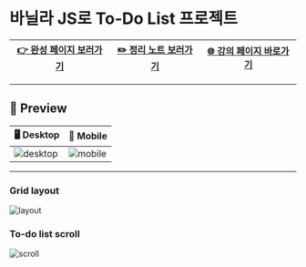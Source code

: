 # 바닐라 JS로 To-Do List 프로젝트

| [👉 완성 페이지 보러가기](https://chaam2.github.io/Momentum) | [✏️ 정리 노트 보러가기](https://www.notion.so/JS-6a0fe3c2b130434bb6a72d3fa9f0f9d3) | [🌐 강의 페이지 바로가기](https://nomadcoders.co/javascript-for-beginners) |
| --- | --- | --- |

---

## 👀 Preview

| 🖥 Desktop  | 📱 Mobile |
| ------------- | ------------- |
| ![desktop](https://user-images.githubusercontent.com/126763111/229347367-15a6513b-2391-48b7-b17c-44009ad5b588.png)  | ![mobile](https://user-images.githubusercontent.com/126763111/229347524-1e5c7a78-ff06-470b-8f53-cdc273cbdbf2.png)  |
 
---

### Grid layout
  ![layout](https://user-images.githubusercontent.com/126763111/229349830-778b59a1-bcee-47bd-8723-9efccfa05571.gif)
### To-do list scroll
  ![scroll](https://user-images.githubusercontent.com/126763111/229348718-f136596c-864e-489f-8461-d67030f7eae7.gif)
